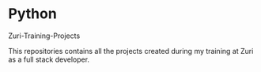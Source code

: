 # Python
Zuri-Training-Projects

This repositories contains all the projects created during my training at Zuri as a full stack developer.

